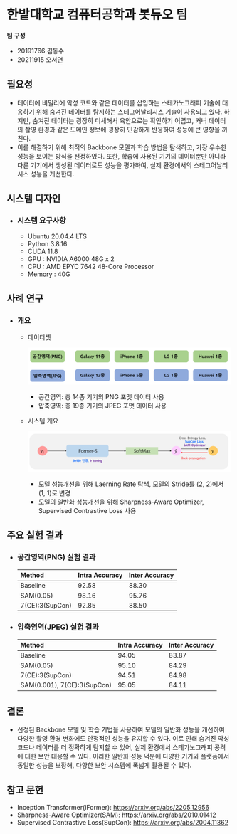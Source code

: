 # 한밭대학교 컴퓨터공학과 봇듀오 팀

**팀 구성**
- 20191766 김동수
- 20211915 오서연

## 필요성
- 데이터에 비밀리에 악성 코드와 같은 데이터를 삽입하는 스테가노그래피 기술에 대응하기 위해 숨겨진 데이터를 탐지하는 스테그어날리시스 기술이 사용되고 있다. 하지만, 숨겨진 데이터는 굉장히 미세해서 육안으로는 확인하기 어렵고, 커버 데이터의 촬영 환경과 같은 도메인 정보에 굉장히 민감하게 반응하여 성능에 큰 영향을 끼친다. 
- 이를 해결하기 위해 최적의 Backbone 모델과 학습 방법을 탐색하고, 가장 우수한 성능을 보이는 방식을 선정하였다. 또한, 학습에 사용된 기기의 데이터뿐만 아니라 다른 기기에서 생성된 데이터로도 성능을 평가하여, 실제 환경에서의 스테그어날리시스 성능을 개선한다.

## 시스템 디자인
  - ### 시스템 요구사항
      - Ubuntu 20.04.4 LTS
      - Python 3.8.16
      - CUDA 11.8
      - GPU : NVIDIA A6000 48G x 2
      - CPU : AMD EPYC 7642 48-Core Processor
      - Memory : 40G

## 사례 연구
- ### 개요
  - 데이터셋

    ![alt text](./Assets/Datasets.png)

    - 공간영역: 총 14종 기기의 PNG 포맷 데이터 사용
    - 압축영역: 총 19종 기기의 JPEG 포맷 데이터 사용

  - 시스템 개요

    ![alt text](./Assets/Overview.png)
    - 모델 성능개선을 위해 Laerning Rate 탐색, 모델의 Stride를 (2, 2)에서 (1, 1)로 변경
    - 모델의 일반화 성능개선을 위해 Sharpness-Aware Optimizer, Supervised Contrastive Loss 사용

## 주요 실험 결과
- ### 공간영역(PNG) 실험 결과
  | Method                      | Intra Accuracy | Inter Accuracy |
  |-----------------------------|----------------|----------------|
  | Baseline                    | 92.58          | 88.30          |
  | SAM(0.05)                   | 98.16          | 95.76          |
  | 7(CE):3(SupCon)             | 92.85          | 88.50          |

- ### 압축영역(JPEG) 실험 결과
  | Method                      | Intra Accuracy | Inter Accuracy |
  |-----------------------------|----------------|----------------|
  | Baseline                    | 94.05          | 83.87          |
  | SAM(0.05)                   | 95.10          | 84.29          |
  | 7(CE):3(SupCon)             | 94.51          | 84.98          |
  | SAM(0.001), 7(CE):3(SupCon) | 95.05          | 84.11          |

## 결론
- 선정된 Backbone 모델 및 학습 기법을 사용하여 모델의 일반화 성능을 개선하여 다양한 촬영 환경 변화에도 안정적인 성능을 유지할 수 있다. 이로 인해 숨겨진 악성 코드나 데이터를 더 정확하게 탐지할 수 있어, 실제 환경에서 스테가노그래피 공격에 대한 보안 대응할 수 있다. 이러한 일반화 성능 덕분에 다양한 기기와 플랫폼에서 동일한 성능을 보장해, 다양한 보안 시스템에 폭넓게 활용될 수 있다.
  
## 참고 문헌
- Inception Transformer(iFormer): https://arxiv.org/abs/2205.12956
- Sharpness-Aware Optimizer(SAM): https://arxiv.org/abs/2010.01412
- Supervised Contrastive Loss(SupCon): https://arxiv.org/abs/2004.11362

